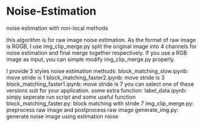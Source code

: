 # Noise-Estimation
noise estimation with non-local methods
<p>this algorithm is for raw image noise estimation. As the format of raw image is RGGB, I use img_clip_merge.py split the original image into 4 channels for noise estimation and final merge together respectively. If you use a RGB image as input, you can simple modify img_clip_merge.py properly.</p>
I provide 3 styles noise estimation methods: 
block_matching_slow.ipynb: move stride is 1
block_matching_faster2.ipynb: move stride is 3
block_matching_faster1.ipynb: move stride is 7
you can select one of these versions suit for your application.
some extra function:
label_data.ipynb: simpy seperate run script and some useful function
block_matching_faster.py: block matching with stride 7
img_clip_merge.py: preprocess raw image and postprocess raw image
generate_img.py: generate noise image using estimation niose
